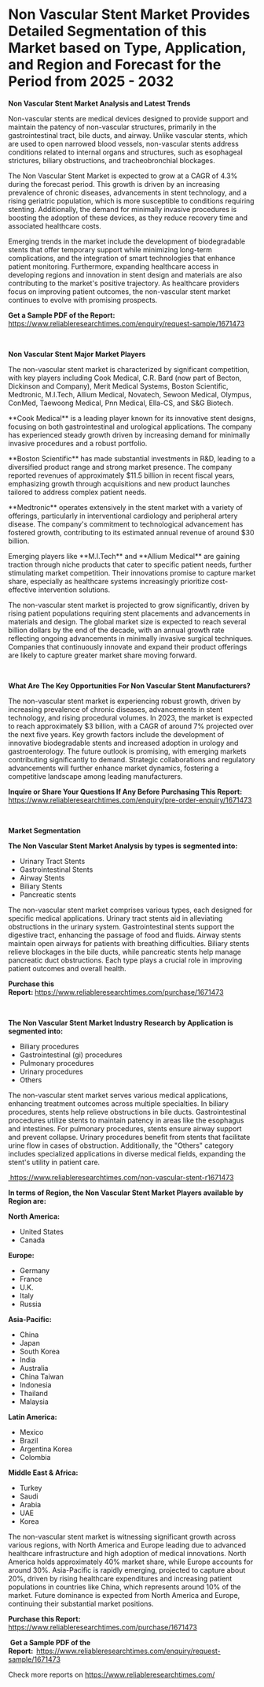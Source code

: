 <p><h1>Non Vascular Stent Market Provides Detailed Segmentation of this Market based on Type, Application, and Region and Forecast for the Period from 2025 - 2032</h1></p><p><strong>Non Vascular Stent Market Analysis and Latest Trends</strong></p>
<p><p>Non-vascular stents are medical devices designed to provide support and maintain the patency of non-vascular structures, primarily in the gastrointestinal tract, bile ducts, and airway. Unlike vascular stents, which are used to open narrowed blood vessels, non-vascular stents address conditions related to internal organs and structures, such as esophageal strictures, biliary obstructions, and tracheobronchial blockages.</p><p>The Non Vascular Stent Market is expected to grow at a CAGR of 4.3% during the forecast period. This growth is driven by an increasing prevalence of chronic diseases, advancements in stent technology, and a rising geriatric population, which is more susceptible to conditions requiring stenting. Additionally, the demand for minimally invasive procedures is boosting the adoption of these devices, as they reduce recovery time and associated healthcare costs.</p><p>Emerging trends in the market include the development of biodegradable stents that offer temporary support while minimizing long-term complications, and the integration of smart technologies that enhance patient monitoring. Furthermore, expanding healthcare access in developing regions and innovation in stent design and materials are also contributing to the market's positive trajectory. As healthcare providers focus on improving patient outcomes, the non-vascular stent market continues to evolve with promising prospects.</p></p>
<p><strong>Get a Sample PDF of the Report:&nbsp;</strong> <a href="https://www.reliableresearchtimes.com/enquiry/request-sample/1671473?utm_campaign=2774&utm_medium=2&utm_source=Github&utm_content=ia&utm_term=25032025&utm_id=non-vascular-stent">https://www.reliableresearchtimes.com/enquiry/request-sample/1671473</a></p>
<p>&nbsp;</p>
<p><strong>Non Vascular Stent Major Market Players</strong></p>
<p><p>The non-vascular stent market is characterized by significant competition, with key players including Cook Medical, C.R. Bard (now part of Becton, Dickinson and Company), Merit Medical Systems, Boston Scientific, Medtronic, M.I.Tech, Allium Medical, Novatech, Sewoon Medical, Olympus, ConMed, Taewoong Medical, Pnn Medical, Ella-CS, and S&G Biotech.</p><p>**Cook Medical** is a leading player known for its innovative stent designs, focusing on both gastrointestinal and urological applications. The company has experienced steady growth driven by increasing demand for minimally invasive procedures and a robust portfolio. </p><p>**Boston Scientific** has made substantial investments in R&D, leading to a diversified product range and strong market presence. The company reported revenues of approximately $11.5 billion in recent fiscal years, emphasizing growth through acquisitions and new product launches tailored to address complex patient needs.</p><p>**Medtronic** operates extensively in the stent market with a variety of offerings, particularly in interventional cardiology and peripheral artery disease. The company's commitment to technological advancement has fostered growth, contributing to its estimated annual revenue of around $30 billion.</p><p>Emerging players like **M.I.Tech** and **Allium Medical** are gaining traction through niche products that cater to specific patient needs, further stimulating market competition. Their innovations promise to capture market share, especially as healthcare systems increasingly prioritize cost-effective intervention solutions.</p><p>The non-vascular stent market is projected to grow significantly, driven by rising patient populations requiring stent placements and advancements in materials and design. The global market size is expected to reach several billion dollars by the end of the decade, with an annual growth rate reflecting ongoing advancements in minimally invasive surgical techniques. Companies that continuously innovate and expand their product offerings are likely to capture greater market share moving forward.</p></p>
<p>&nbsp;</p>
<p><strong>What Are The Key Opportunities For Non Vascular Stent Manufacturers?</strong></p>
<p><p>The non-vascular stent market is experiencing robust growth, driven by increasing prevalence of chronic diseases, advancements in stent technology, and rising procedural volumes. In 2023, the market is expected to reach approximately $3 billion, with a CAGR of around 7% projected over the next five years. Key growth factors include the development of innovative biodegradable stents and increased adoption in urology and gastroenterology. The future outlook is promising, with emerging markets contributing significantly to demand. Strategic collaborations and regulatory advancements will further enhance market dynamics, fostering a competitive landscape among leading manufacturers.</p></p>
<p><strong>Inquire or Share Your Questions If Any Before Purchasing This Report:</strong> <a href="https://www.reliableresearchtimes.com/enquiry/pre-order-enquiry/1671473?utm_campaign=2774&utm_medium=2&utm_source=Github&utm_content=ia&utm_term=25032025&utm_id=non-vascular-stent">https://www.reliableresearchtimes.com/enquiry/pre-order-enquiry/1671473</a></p>
<p>&nbsp;</p>
<p><strong>Market Segmentation</strong></p>
<p><strong>The Non Vascular Stent Market Analysis by types is segmented into:</strong></p>
<p><ul><li>Urinary Tract Stents</li><li>Gastrointestinal Stents</li><li>Airway Stents</li><li>Biliary Stents</li><li>Pancreatic stents</li></ul></p>
<p><p>The non-vascular stent market comprises various types, each designed for specific medical applications. Urinary tract stents aid in alleviating obstructions in the urinary system. Gastrointestinal stents support the digestive tract, enhancing the passage of food and fluids. Airway stents maintain open airways for patients with breathing difficulties. Biliary stents relieve blockages in the bile ducts, while pancreatic stents help manage pancreatic duct obstructions. Each type plays a crucial role in improving patient outcomes and overall health.</p></p>
<p><strong>Purchase this Report:&nbsp;</strong><a href="https://www.reliableresearchtimes.com/purchase/1671473?utm_campaign=2774&utm_medium=2&utm_source=Github&utm_content=ia&utm_term=25032025&utm_id=non-vascular-stent">https://www.reliableresearchtimes.com/purchase/1671473</a></p>
<p>&nbsp;</p>
<p><strong>The Non Vascular Stent Market Industry Research by Application is segmented into:</strong></p>
<p><ul><li>Biliary procedures</li><li>Gastrointestinal (gi) procedures</li><li>Pulmonary procedures</li><li>Urinary procedures</li><li>Others</li></ul></p>
<p><p>The non-vascular stent market serves various medical applications, enhancing treatment outcomes across multiple specialties. In biliary procedures, stents help relieve obstructions in bile ducts. Gastrointestinal procedures utilize stents to maintain patency in areas like the esophagus and intestines. For pulmonary procedures, stents ensure airway support and prevent collapse. Urinary procedures benefit from stents that facilitate urine flow in cases of obstruction. Additionally, the "Others" category includes specialized applications in diverse medical fields, expanding the stent's utility in patient care.</p></p>
<p><a href="https://www.reliableresearchtimes.com/non-vascular-stent-r1671473?utm_campaign=2774&utm_medium=2&utm_source=Github&utm_content=ia&utm_term=25032025&utm_id=non-vascular-stent">&nbsp;https://www.reliableresearchtimes.com/non-vascular-stent-r1671473</a></p>
<p><strong>In terms of Region, the Non Vascular Stent Market Players available by Region are:</strong></p>
<p>
    <p> <strong> North America: </strong>
        <ul>
            <li>United States</li>
            <li>Canada</li>
        </ul>
        </p> 
    <p> <strong> Europe: </strong>
        <ul>
            <li>Germany</li>
            <li>France</li>
            <li>U.K.</li>
            <li>Italy</li>
            <li>Russia</li>
        </ul>
        </p> 
    <p> <strong> Asia-Pacific: </strong>
        <ul>
            <li>China</li>
            <li>Japan</li>
            <li>South Korea</li>
            <li>India</li>
            <li>Australia</li>
            <li>China Taiwan</li>
            <li>Indonesia</li>
            <li>Thailand</li>
            <li>Malaysia</li>
        </ul>
        </p> 
    <p> <strong> Latin America: </strong>
        <ul>
            <li>Mexico</li>
            <li>Brazil</li>
            <li>Argentina Korea</li>
            <li>Colombia</li>
        </ul>
        </p> 
    <p> <strong> Middle East & Africa: </strong>
        <ul>
            <li>Turkey</li>
            <li>Saudi</li>
            <li>Arabia</li>
            <li>UAE</li>
            <li>Korea</li>
        </ul>
    </p>
    </p>
<p><p>The non-vascular stent market is witnessing significant growth across various regions, with North America and Europe leading due to advanced healthcare infrastructure and high adoption of medical innovations. North America holds approximately 40% market share, while Europe accounts for around 30%. Asia-Pacific is rapidly emerging, projected to capture about 20%, driven by rising healthcare expenditures and increasing patient populations in countries like China, which represents around 10% of the market. Future dominance is expected from North America and Europe, continuing their substantial market positions.</p></p>
<p><strong>Purchase this Report: </strong><a href="https://www.reliableresearchtimes.com/purchase/1671473?utm_campaign=2774&utm_medium=2&utm_source=Github&utm_content=ia&utm_term=25032025&utm_id=non-vascular-stent">https://www.reliableresearchtimes.com/purchase/1671473</a></p>
<p>&nbsp;<strong>Get a Sample PDF of the Report:&nbsp;&nbsp;</strong><a href="https://www.reliableresearchtimes.com/enquiry/request-sample/1671473?utm_campaign=2774&utm_medium=2&utm_source=Github&utm_content=ia&utm_term=25032025&utm_id=non-vascular-stent">https://www.reliableresearchtimes.com/enquiry/request-sample/1671473</a></p>
<p><strong></strong></p>
<p>Check more reports on <a href="https://www.reliableresearchtimes.com/?utm_campaign=2774&utm_medium=2&utm_source=Github&utm_content=ia&utm_term=25032025&utm_id=non-vascular-stent">https://www.reliableresearchtimes.com/</a></p>